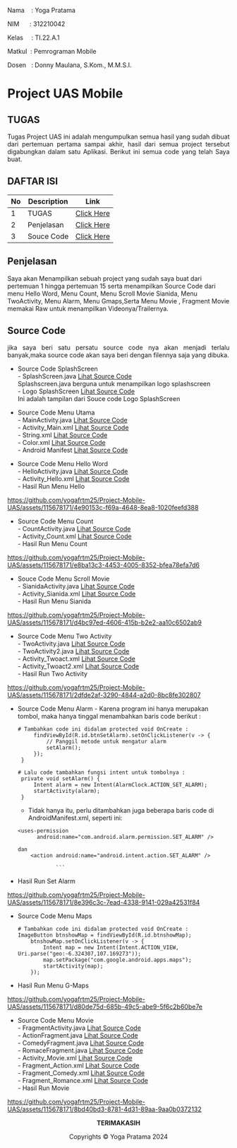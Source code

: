 Nama &nbsp; &nbsp;: Yoga Pratama<br>

NIM&nbsp; &nbsp; &nbsp; : 312210042<br>

Kelas&ensp; &nbsp; : TI.22.A.1<br>

Matkul &nbsp;: Pemrograman Mobile<br>

Dosen &nbsp; : Donny Maulana, S.Kom., M.M.S.I.<br>

# Project UAS Mobile

## TUGAS
<p align="justify"> Tugas Project UAS ini adalah mengumpulkan semua hasil yang sudah dibuat dari pertemuan pertama sampai akhir, hasil dari semua project tersebut digabungkan dalam satu Aplikasi. Berikut ini semua code yang telah Saya buat.</p>

## DAFTAR ISI <br>
| No | Description | Link |
|-----|------|-----|
|1|TUGAS|[Click Here](#tugas)|
|2|Penjelasan|[Click Here](#penjelasan)|
|3|Souce Code|[Click Here](#source-code)|


## Penjelasan 
Saya akan Menampilkan sebuah project yang sudah saya buat dari pertemuan 1 hingga pertemuan 15 serta menampilkan Source Code dari menu Hello Word, Menu Count, Menu Scroll Movie Sianida, 
Menu TwoActivity, Menu Alarm, Menu Gmaps,Serta Menu Movie , Fragment Movie memakai Raw untuk menampilkan Videonya/Trailernya.


## Source Code
<p align="justify"> jika saya beri satu persatu source code nya akan menjadi terlalu banyak,maka source code akan saya beri dengan filennya saja yang dibuka.</p>

  - Source Code SplashScreen<br>
        - SplashScreen.java [Lihat Source Code](UAS_MOBILE/app/src/main/java/com/example/appintent/SplashScreen.java)<br> Splashscreen.java berguna untuk menampilkan logo splashscreen<br>
        - Logo SplashScreen [Lihat Source Code](UAS_MOBILE/app/src/main/res/drawable/backgroundlauncher.xml)<br> Ini adalah tampilan dari Souce code Logo SplashScreen<br>
  
  - Source Code Menu Utama<br>
        - MainActivity.java [Lihat Source Code](UAS_MOBILE/app/src/main/java/com/example/appintent/MainActivity.java)<br>
        - Activity_Main.xml [Lihat Source Code](UAS_MOBILE/app/src/main/res/layout/activity_main.xml)<br>
        - String.xml [Lihat Source Code](UAS_MOBILE/app/src/main/res/values/strings.xml)<br>
        - Color.xml [Lihat Source Code](UAS_MOBILE/app/src/main/res/values/colors.xml)<br>
        - Android Manifest [Lihat Source Code](UAS_MOBILE/app/src/main/AndroidManifest.xml)<br>
  
  - Source Code Menu Hello Word </br>
        - HelloActivity.java [Lihat Source Code](UAS_MOBILE/app/src/main/java/com/example/appintent/HelloActivity.java)<br>
        - Activity_Hello.xml [Lihat Source Code](UAS_MOBILE/app/src/main/res/layout/activity_hello.xml)<br>
        - Hasil Run Menu Hello
    
https://github.com/yogafrtm25/Project-Mobile-UAS/assets/115678171/4e90153c-f69a-4648-8ea8-1020feefd388
        
  - Source Code Menu Count</br>
        - CountActivity.java [Lihat Source Code](UAS_MOBILE/app/src/main/java/com/example/appintent/CountActivity.java)<br>
        - Activity_Count.xml [Lihat Source Code](UAS_MOBILE/app/src/main/res/layout/activity_count.xml)<br>
        - Hasil Run Menu Count

https://github.com/yogafrtm25/Project-Mobile-UAS/assets/115678171/e8ba13c3-4453-4005-8352-bfea78efa7d6

  - Souce Code Menu Scroll Movie</br>
        - SianidaActivity.java [Lihat Source Code](UAS_MOBILE/app/src/main/java/com/example/appintent/SianidaActivity.java)<br>
        - Activity_Sianida.xml [Lihat Source Code](UAS_MOBILE/app/src/main/res/layout/activity_sianida.xml)<br>
        - Hasil Run Menu Sianida
    
https://github.com/yogafrtm25/Project-Mobile-UAS/assets/115678171/d4bc97ed-4606-415b-b2e2-aa10c6502ab9
    
  - Source Code Menu Two Activity</br>
        - TwoActivity.java [Lihat Source Code](UAS_MOBILE/app/src/main/java/com/example/appintent/TwoactActivity.java)<br>
        - TwoActivity2.java [Lihat Source Code](UAS_MOBILE/app/src/main/java/com/example/appintent/Twoact2Activity.java)<br>
        - Activity_Twoact.xml [Lihat Source Code](UAS_MOBILE/app/src/main/res/layout/activity_twoact.xml)<br>
        - Activity_Twoact2.xml [Lihat Source Code](UAS_MOBILE/app/src/main/res/layout/activity_twoact2.xml)<br>
        - Hasil Run Two Activity

https://github.com/yogafrtm25/Project-Mobile-UAS/assets/115678171/2dfde2af-3290-4844-a2d0-8bc8fe302807

  - Source Code Menu Alarm
        - Karena program ini hanya merupakan tombol, maka hanya tinggal menambahkan baris code berikut :<br>
     ```
    # Tambahkan code ini didalam protected void OnCreate :
          findViewById(R.id.btnSetAlarm).setOnClickListener(v -> {
              // Panggil metode untuk mengatur alarm
              setAlarm();
          });
      }

    # Lalu code tambahkan fungsi intent untuk tombolnya :
      private void setAlarm() {
          Intent alarm = new Intent(AlarmClock.ACTION_SET_ALARM);
          startActivity(alarm);
      }
     ```
    - Tidak hanya itu, perlu ditambahkan juga beberapa baris code di AndroidManifest.xml, seperti ini:
    ```           
    <uses-permission
          android:name="com.android.alarm.permission.SET_ALARM" />
  
    dan
        <action android:name="android.intent.action.SET_ALARM" />

                ```
   - Hasil Run Set Alarm

https://github.com/yogafrtm25/Project-Mobile-UAS/assets/115678171/8e396c3c-7ead-4338-9141-029a42531f84
      
  - Source Code Menu Maps</br>
    ```
    # Tambahkan code ini didalam protected void OnCreate :
    ImageButton btnshowMap = findViewById(R.id.btnshowMap);
        btnshowMap.setOnClickListener(v -> {
            Intent map = new Intent(Intent.ACTION_VIEW, Uri.parse("geo:-6.324307,107.169273"));
            map.setPackage("com.google.android.apps.maps");
            startActivity(map);
        });
    ```
  - Hasil Run Menu G-Maps
    
https://github.com/yogafrtm25/Project-Mobile-UAS/assets/115678171/d80de75d-685b-49c5-abe9-5f6c2b60be7e

  
  - Source Code Menu Movie</br>
          - FragmentActivity.java [Lihat Source Code](UAS_MOBILE/app/src/main/java/com/example/appintent/FragmentActivity.java)<br>
          - ActionFragment.java [Lihat Source Code](UAS_MOBILE/app/src/main/java/com/example/appintent/ActionFragment.java)<br>
          - ComedyFragment.java [Lihat Source Code](UAS_MOBILE/app/src/main/java/com/example/appintent/ComedyFragment.java)<br> 
          - RomaceFragment.java [Lihat Source Code](UAS_MOBILE/app/src/main/java/com/example/appintent/RomanceFragment.java)<br>
          - Activity_Movie.xml [Lihat Source Code](UAS_MOBILE/app/src/main/res/layout/activity_movie.xml)<br>
          - Fragment_Action.xml [Lihat Source Code](UAS_MOBILE/app/src/main/res/layout/fragment_action.xml)<br>
          - Fragment_Comedy.xml [Lihat Source Code](UAS_MOBILE/app/src/main/res/layout/fragment_comedy.xml)<br>
          - Fragment_Romance.xml [Lihat Source Code](UAS_MOBILE/app/src/main/res/layout/fragment_romance.xml)<br>
          - Hasil Run Movie</br>
          
https://github.com/yogafrtm25/Project-Mobile-UAS/assets/115678171/8bd40bd3-8781-4d31-89aa-9aa0b0372132



<p align="center"><b>TERIMAKASIH</b></p>
<p align="center">Copyrights &copy; Yoga Pratama 2024</p>





